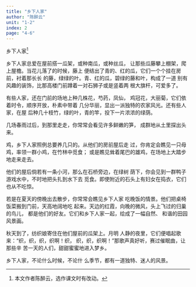 ```yaml
---
title: "乡下人家"
author: "陈醉云"
unit: "1-2"
index: 2
page: "4-6"
---
```


乡下人家[^1]

[^1]: 本文作者陈醉云，选作课文时有改动。

乡下人家总爱在屋前搭一瓜架，或种南瓜，或种丝瓜，
让那些瓜藤攀上棚架，爬上屋檐。当花儿落了的时候，藤上
便结出了青的、红的瓜，它们一个个挂在房前，衬着那长长
的藤，绿绿的叶。青、红的瓜，碧绿的藤和叶，构成了一道
别有风趣的装饰，比那高楼门前蹲着一对石狮子或是竖着两
根大旗杆，可爱多了。

有些人家，还在门前的场地上种几株花，芍药，凤仙，
鸡冠花，大丽菊，它们依着时令，顺序开放，朴素中带着
几分华丽，显出一派独特的农家风光。还有些人家，在屋
后种几十枝竹，绿的叶，青的竿，投下一片浓浓的绿荫。

几场春雨过后，到那里走走，你常常会看见许多鲜嫩的笋，
成群地从土里探出头来。

鸡，乡下人家照例总要养几只的。从他们的房前屋后走
过，你肯定会瞧见一只母鸡，率领一群小鸡，在竹林中觅食；
或是瞧见耸着尾巴的雄鸡，在场地上大踏步地走来走去。

他们的屋后倘若有一条小河，那么在石桥旁边，在绿树
荫下，你会见到一群鸭子游戏水中，不时地把头扎到水下去
觅食。即使附近的石头上有妇女在捣衣，它们也从不吃惊。

若是在夏天的傍晚出去散步，你常常会瞧见乡下人家
吃晚饭的情景。他们把桌椅饭菜搬到门前，天高地阔地吃
起来。天边的红霞，向晚的微风，头上飞过的归巢的鸟儿，
都是他们的好友。它们和乡下人家一起，绘成了一幅自然、
和谐的田园风景画。

秋天到了，纺织娘寄住在他们屋前的瓜架上。月明
人静的夜里，它们便唱起歌来：“织，织，织，织啊！织，
织，织，织啊！”那歌声真好听，赛过催眠曲，让那些辛
苦一天的人们，甜甜蜜蜜地进入梦乡。

乡下人家，不论什么时候，不论什
么季节，都有一道独特、迷人的风景。
